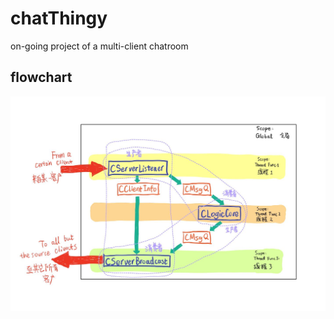 # chatThingy
on-going project of a multi-client chatroom

## flowchart

![image](https://github.com/Freddy9711/chatThingy/blob/main/flowchart.JPG)
